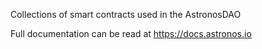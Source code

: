 Collections of smart contracts used in the AstronosDAO

Full documentation can be read at https://docs.astronos.io

